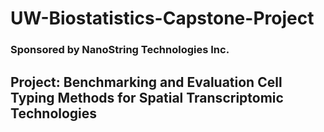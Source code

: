 # UW-Biostatistics-Capstone-Project
### Sponsored by NanoString Technologies Inc. 

## Project: Benchmarking and Evaluation Cell Typing Methods for Spatial Transcriptomic Technologies
